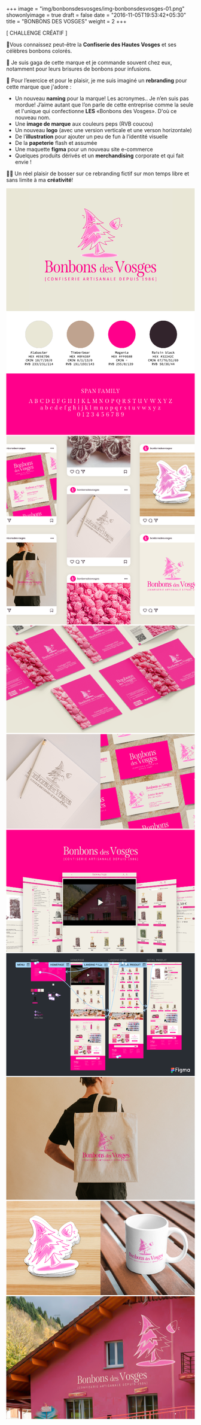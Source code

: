 +++
image = "img/bonbonsdesvosges/img-bonbonsdesvosges-01.png"
showonlyimage = true
draft = false
date = "2016-11-05T19:53:42+05:30"
title = "BONBONS DES VOSGES"
weight = 2
+++

[ CHALLENGE CRÉATIF ]
<!--more-->

🌲Vous connaissez peut-être la **Confiserie des Hautes Vosges** et ses célèbres bonbons colorés. 

🍬 Je suis gaga de cette marque et je commande souvent chez eux, notamment pour leurs brisures de bonbons pour infusions.

📌 Pour l’exercice et pour le plaisir, je me suis imaginé un **rebranding** pour cette marque que j'adore :
- Un nouveau **naming** pour la marque! Les acronymes.. Je n’en suis pas mordue! J’aime autant que l’on parle de cette entreprise comme la seule et l'unique qui confectionne **LES** «Bonbons des Vosges». D'où ce nouveau nom.
- Une **image de marque** aux couleurs peps (RVB coucou)
- Un nouveau **logo** (avec une version verticale et une verson horizontale)
- De l’**illustration** pour ajouter un peu de fun à l’identité visuelle
- De la **papeterie** flash et assumée
- Une maquette **figma** pour un nouveau site e-commerce
- Quelques produits dérivés et un **merchandising** corporate et qui fait envie !

👌🏻 Un réel plaisir de bosser sur ce rebranding fictif sur mon temps libre et sans limite à ma **créativité**!


![This is me][1]
![This is me][2]
![This is me][3]
![This is me][4]
![This is me][5]
![This is me][6]
![This is me][10]
![This is me][7]
![This is me][8]
![This is me][9]

[1]: /img/bonbonsdesvosges/img-bonbonsdesvosges-01.png
[2]: /img/bonbonsdesvosges/img-bonbonsdesvosges-02.png
[3]: /img/bonbonsdesvosges/img-bonbonsdesvosges-03.png
[4]: /img/bonbonsdesvosges/img-bonbonsdesvosges-04.png
[5]: /img/bonbonsdesvosges/img-bonbonsdesvosges-05.png
[6]: /img/bonbonsdesvosges/img-bonbonsdesvosges-06.png
[7]: /img/bonbonsdesvosges/img-bonbonsdesvosges-07.png
[8]: /img/bonbonsdesvosges/img-bonbonsdesvosges-08.png
[9]: /img/bonbonsdesvosges/img-bonbonsdesvosges-09.png
[10]: /img/bonbonsdesvosges/img-bonbonsdesvosges-10.png
